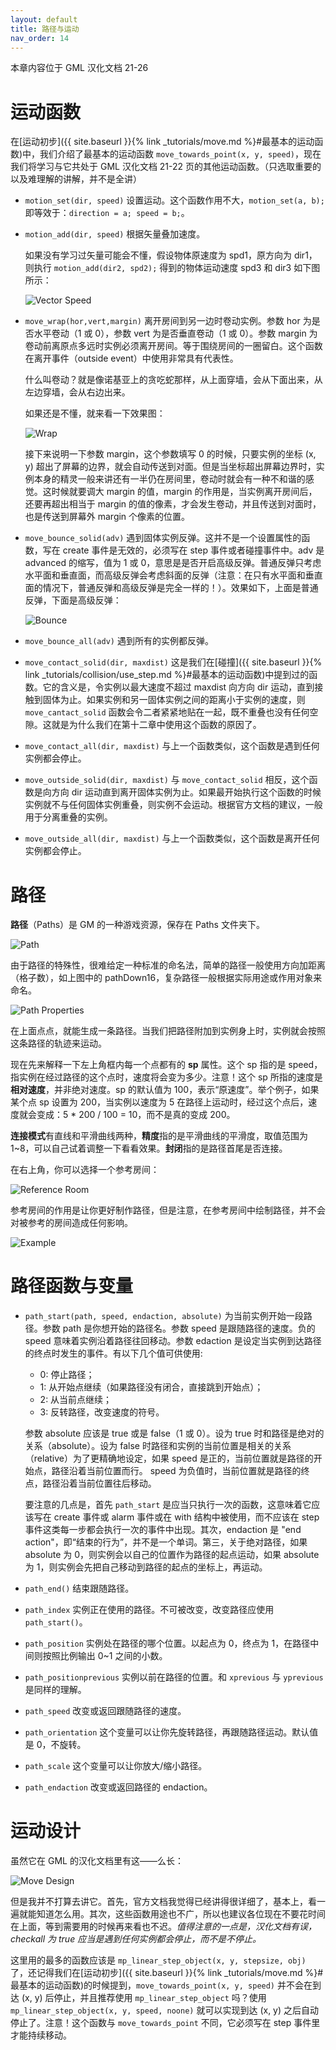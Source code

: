 ```yaml
---
layout: default
title: 路径与运动
nav_order: 14
---
```


本章内容位于 GML 汉化文档 21-26

# 运动函数

在[运动初步]({{ site.baseurl }}{% link _tutorials/move.md %}#最基本的运动函数)中，我们介绍了最基本的运动函数 `move_towards_point(x, y, speed)`，现在我们将学习与它共处于 GML 汉化文档 21-22 页的其他运动函数。（只选取重要的以及难理解的讲解，并不是全讲）

* `motion_set(dir, speed)` 设置运动。这个函数作用不大，`motion_set(a, b);` 即等效于：`direction = a; speed = b;`。
* `motion_add(dir, speed)` 根据矢量叠加速度。

    如果没有学习过矢量可能会不懂，假设物体原速度为 spd1，原方向为 dir1，则执行 `motion_add(dir2, spd2);` 得到的物体运动速度 spd3 和 dir3 如下图所示：

    ![Vector Speed](/assets/images/path_move/vector_speed.jpg)

* `move_wrap(hor,vert,margin)` 离开房间到另一边时卷动实例。参数 hor 为是否水平卷动（1 或 0），参数 vert 为是否垂直卷动（1 或 0）。参数 margin 为卷动前离原点多远时实例必须离开房间。等于围绕房间的一圈留白。这个函数在离开事件（outside event）中使用非常具有代表性。

    什么叫卷动？就是像诺基亚上的贪吃蛇那样，从上面穿墙，会从下面出来，从左边穿墙，会从右边出来。

    如果还是不懂，就来看一下效果图：

    ![Wrap](/assets/images/path_move/wrap.gif)

    接下来说明一下参数 margin，这个参数填写 0 的时候，只要实例的坐标 (x, y) 超出了屏幕的边界，就会自动传送到对面。但是当坐标超出屏幕边界时，实例本身的精灵一般来讲还有一半仍在房间里，卷动时就会有一种不和谐的感觉。这时候就要调大 margin 的值，margin 的作用是，当实例离开房间后，还要再超出相当于 margin 的值的像素，才会发生卷动，并且传送到对面时，也是传送到屏幕外 margin 个像素的位置。

* `move_bounce_solid(adv)` 遇到固体实例反弹。这并不是一个设置属性的函数，写在 create 事件是无效的，必须写在 step 事件或者碰撞事件中。adv 是 advanced 的缩写，值为 1 或 0，意思是是否开启高级反弹。普通反弹只考虑水平面和垂直面，而高级反弹会考虑斜面的反弹（注意：在只有水平面和垂直面的情况下，普通反弹和高级反弹是完全一样的！）。效果如下，上面是普通反弹，下面是高级反弹：

    ![Bounce](/assets/images/path_move/bounce.gif)

* `move_bounce_all(adv)` 遇到所有的实例都反弹。
* `move_contact_solid(dir, maxdist)` 这是我们在[碰撞]({{ site.baseurl }}{% link _tutorials/collision/use_step.md %}#最基本的运动函数)中提到过的函数。它的含义是，令实例以最大速度不超过 maxdist 向方向 dir 运动，直到接触到固体为止。如果实例和另一固体实例之间的距离小于实例的速度，则 `move_cantact_solid` 函数会令二者紧紧地贴在一起，既不重叠也没有任何空隙。这就是为什么我们在第十二章中使用这个函数的原因了。
* `move_contact_all(dir, maxdist)` 与上一个函数类似，这个函数是遇到任何实例都会停止。
* `move_outside_solid(dir, maxdist)` 与 `move_contact_solid` 相反，这个函数是向方向 dir 运动直到离开固体实例为止。如果最开始执行这个函数的时候实例就不与任何固体实例重叠，则实例不会运动。根据官方文档的建议，一般用于分离重叠的实例。
* `move_outside_all(dir, maxdist)` 与上一个函数类似，这个函数是离开任何实例都会停止。

# 路径

**路径**（Paths）是 GM 的一种游戏资源，保存在 Paths 文件夹下。

![Path](/assets/images/path_move/path.png)

由于路径的特殊性，很难给定一种标准的命名法，简单的路径一般使用方向加距离（格子数），如上图中的 pathDown16，复杂路径一般根据实际用途或作用对象来命名。

![Path Properties](/assets/images/path_move/path_properties.png)

在上面点点，就能生成一条路径。当我们把路径附加到实例身上时，实例就会按照这条路径的轨迹来运动。

现在先来解释一下左上角框内每一个点都有的 **sp** 属性。这个 sp 指的是 speed，指实例在经过路径的这个点时，速度将会变为多少。注意！这个 sp 所指的速度是**相对速度**，并非绝对速度。sp 的默认值为 100，表示“原速度”。举个例子，如果某个点 sp 设置为 200，当实例以速度为 5 在路径上运动时，经过这个点后，速度就会变成：5 * 200 / 100 = 10，而不是真的变成 200。

**连接模式**有直线和平滑曲线两种，**精度**指的是平滑曲线的平滑度，取值范围为 1~8，可以自己试着调整一下看看效果。**封闭**指的是路径首尾是否连接。

在右上角，你可以选择一个参考房间：

![Reference Room](/assets/images/path_move/reference_room.png)

参考房间的作用是让你更好制作路径，但是注意，在参考房间中绘制路径，并不会对被参考的房间造成任何影响。

![Example](/assets/images/path_move/example.png)

# 路径函数与变量

* `path_start(path, speed, endaction, absolute)` 为当前实例开始一段路径。参数 path 是你想开始的路径名。参数 speed 是跟随路径的速度。负的 speed 意味着实例沿着路径往回移动。参数 edaction 是设定当实例到达路径的终点时发生的事件。有以下几个值可供使用:

  * 0: 停止路径；
  * 1: 从开始点继续（如果路径没有闭合，直接跳到开始点）；
  * 2: 从当前点继续；
  * 3: 反转路径，改变速度的符号。

  参数 absolute 应该是 true 或是 false（1 或 0）。设为 true 时和路径是绝对的关系（absolute）。设为 false 时路径和实例的当前位置是相关的关系（relative）为了更精确地设定，如果 speed 是正的，当前位置就是路径的开始点，路径沿着当前位置而行。 speed 为负值时，当前位置就是路径的终点，路径沿着当前位置往后移动。

  要注意的几点是，首先 `path_start` 是应当只执行一次的函数，这意味着它应该写在 create 事件或 alarm 事件或在 with 结构中被使用，而不应该在 step 事件这类每一步都会执行一次的事件中出现。其次，endaction 是 "end action"，即“结束的行为”，并不是一个单词。第三，关于绝对路径，如果 absolute 为 0，则实例会以自己的位置作为路径的起点运动，如果 absolute 为 1，则实例会先把自己移动到路径的起点的坐标上，再运动。

* `path_end()` 结束跟随路径。
* `path_index` 实例正在使用的路径。不可被改变，改变路径应使用 `path_start()`。
* `path_position` 实例处在路径的哪个位置。以起点为 0，终点为 1，在路径中间则按照比例输出 0~1 之间的小数。
* `path_positionprevious` 实例以前在路径的位置。和 `xprevious` 与 `yprevious` 是同样的理解。
* `path_speed` 改变或返回跟随路径的速度。
* `path_orientation` 这个变量可以让你先旋转路径，再跟随路径运动。默认值是 0，不旋转。
* `path_scale` 这个变量可以让你放大/缩小路径。
* `path_endaction` 改变或返回路径的 endaction。

# 运动设计

虽然它在 GML 的汉化文档里有这——么长：

![Move Design](/assets/images/path_move/move_design.png)

但是我并不打算去讲它。首先，官方文档我觉得已经讲得很详细了，基本上，看一遍就能知道怎么用。其次，这些函数用途也不广，所以也建议各位现在不要花时间在上面，等到需要用的时候再来看也不迟。*值得注意的一点是，汉化文档有误，checkall 为 true 应当是遇到任何实例都会停止，而不是不停止。*

这里用的最多的函数应该是 `mp_linear_step_object(x, y, stepsize, obj)` 了，还记得我们在[运动初步]({{ site.baseurl }}{% link _tutorials/move.md %}#最基本的运动函数)的时候提到，`move_towards_point(x, y, speed)` 并不会在到达 (x, y) 后停止，并且推荐使用 `mp_linear_step_object` 吗？使用 `mp_linear_step_object(x, y, speed, noone)` 就可以实现到达 (x, y) 之后自动停止了。注意！这个函数与 `move_towards_point` 不同，它必须写在 step 事件里才能持续移动。
